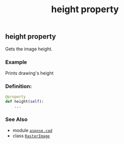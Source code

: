 ﻿---
title: height property
second_title: Aspose.CAD for Python via .NET API References
description: 
type: docs
weight: 530
url: /python-net/aspose.cad/rasterimage/height/
is_root: false
---

## height property


Gets the image height.

### Example 


Prints drawing's height
### Definition:
```python
@property
def height(self):
    ...
```

### See Also
* module [`aspose.cad`](../../)
* class [`RasterImage`](/cad/python-net/aspose.cad/rasterimage)
